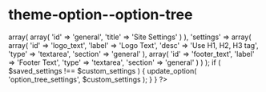 # theme-option--option-tree


<?php

add_action( 'admin_init', 'custom_theme_options', 1 );

function custom_theme_options() {

  $saved_settings = get_option( 'option_tree_settings', array() );
  

  $custom_settings = array(
    'sections'        => array(
      array(
        'id'          => 'general',
        'title'       => 'Site Settings'
      )
    ),
    'settings'        => array(
      array(
        'id'          => 'logo_text',
        'label'       => 'Logo Text',
        'desc'        => 'Use H1, H2, H3 tag',
        'type'        => 'textarea',
        'section'     => 'general'
      ), 
      array(
        'id'          => 'footer_text',
        'label'       => 'Footer Text',
        'type'        => 'textarea',
        'section'     => 'general'
      )
    )
  );

  if ( $saved_settings !== $custom_settings ) {
    update_option( 'option_tree_settings', $custom_settings ); 
  }
  
}
 ?>
